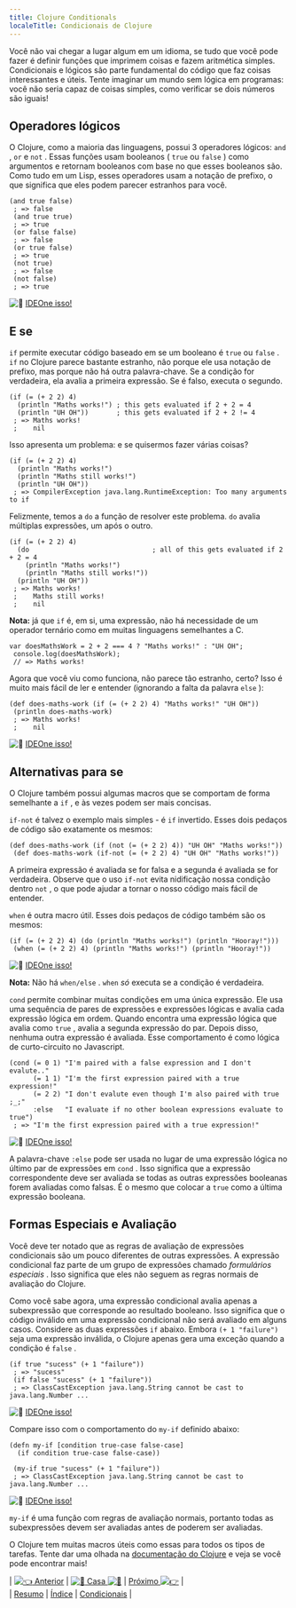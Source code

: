 ```yaml
---
title: Clojure Conditionals
localeTitle: Condicionais de Clojure
---
```

Você não vai chegar a lugar algum em um idioma, se tudo que você pode fazer é definir funções que imprimem coisas e fazem aritmética simples. Condicionais e lógicos são parte fundamental do código que faz coisas interessantes e úteis. Tente imaginar um mundo sem lógica em programas: você não seria capaz de coisas simples, como verificar se dois números são iguais!

## Operadores lógicos

O Clojure, como a maioria das linguagens, possui 3 operadores lógicos: `and` , `or` e `not` . Essas funções usam booleanos ( `true` ou `false` ) como argumentos e retornam booleanos com base no que esses booleanos são. Como tudo em um Lisp, esses operadores usam a notação de prefixo, o que significa que eles podem parecer estranhos para você.
```
(and true false) 
 ; => false 
 (and true true) 
 ; => true 
 (or false false) 
 ; => false 
 (or true false) 
 ; => true 
 (not true) 
 ; => false 
 (not false) 
 ; => true 
```

![:rocket:](//forum.freecodecamp.com/images/emoji/emoji_one/rocket.png?v=2 ":foguete:") [IDEOne isso!](https://ideone.com/XfXn8T)

## E se

`if` permite executar código baseado em se um booleano é `true` ou `false` . `if` no Clojure parece bastante estranho, não porque ele usa notação de prefixo, mas porque não há outra palavra-chave. Se a condição for verdadeira, ela avalia a primeira expressão. Se é falso, executa o segundo.
```
(if (= (+ 2 2) 4) 
  (println "Maths works!") ; this gets evaluated if 2 + 2 = 4 
  (println "UH OH"))       ; this gets evaluated if 2 + 2 != 4 
 ; => Maths works! 
 ;    nil 
```

Isso apresenta um problema: e se quisermos fazer várias coisas?
```
(if (= (+ 2 2) 4) 
  (println "Maths works!") 
  (println "Maths still works!") 
  (println "UH OH")) 
 ; => CompilerException java.lang.RuntimeException: Too many arguments to if 
```

Felizmente, temos a `do` a função de resolver este problema. `do` avalia múltiplas expressões, um após o outro.
```
(if (= (+ 2 2) 4) 
  (do                               ; all of this gets evaluated if 2 + 2 = 4 
    (println "Maths works!") 
    (println "Maths still works!")) 
  (println "UH OH")) 
 ; => Maths works! 
 ;    Maths still works! 
 ;    nil 
```

**Nota:** já que `if` é, em si, uma expressão, não há necessidade de um operador ternário como em muitas linguagens semelhantes a C.
```
var doesMathsWork = 2 + 2 === 4 ? "Maths works!" : "UH OH"; 
 console.log(doesMathsWork); 
 // => Maths works! 
```

Agora que você viu como funciona, não parece tão estranho, certo? Isso é muito mais fácil de ler e entender (ignorando a falta da palavra `else` ):
```
(def does-maths-work (if (= (+ 2 2) 4) "Maths works!" "UH OH")) 
 (println does-maths-work) 
 ; => Maths works! 
 ;    nil 
```

![:rocket:](//forum.freecodecamp.com/images/emoji/emoji_one/rocket.png?v=2 ":foguete:") [IDEOne isso!](https://ideone.com/5XhcAa)

## Alternativas para se

O Clojure também possui algumas macros que se comportam de forma semelhante a `if` , e às vezes podem ser mais concisas.

`if-not` é talvez o exemplo mais simples - é `if` invertido. Esses dois pedaços de código são exatamente os mesmos:
```
(def does-maths-work (if (not (= (+ 2 2) 4)) "UH OH" "Maths works!")) 
 (def does-maths-work (if-not (= (+ 2 2) 4) "UH OH" "Maths works!")) 
```

A primeira expressão é avaliada se for falsa e a segunda é avaliada se for verdadeira. Observe que o uso `if-not` evita nidificação nossa condição dentro `not` , o que pode ajudar a tornar o nosso código mais fácil de entender.

`when` é outra macro útil. Esses dois pedaços de código também são os mesmos:
```
(if (= (+ 2 2) 4) (do (println "Maths works!") (println "Hooray!"))) 
 (when (= (+ 2 2) 4) (println "Maths works!") (println "Hooray!")) 
```

![:rocket:](//forum.freecodecamp.com/images/emoji/emoji_one/rocket.png?v=2 ":foguete:") [IDEOne isso!](https://ideone.com/tUVAw3)

**Nota:** Não há `when/else` . `when` _só_ executa se a condição é verdadeira.

`cond` permite combinar muitas condições em uma única expressão. Ele usa uma sequência de pares de expressões e expressões lógicas e avalia cada expressão lógica em ordem. Quando encontra uma expressão lógica que avalia como `true` , avalia a segunda expressão do par. Depois disso, nenhuma outra expressão é avaliada. Esse comportamento é como lógica de curto-circuito no Javascript.
```
(cond (= 0 1) "I'm paired with a false expression and I don't evalute.." 
      (= 1 1) "I'm the first expression paired with a true expression!" 
      (= 2 2) "I don't evalute even though I'm also paired with true ;_;" 
      :else   "I evaluate if no other boolean expressions evaluate to true") 
 ; => "I'm the first expression paired with a true expression!" 
```

![:rocket:](//forum.freecodecamp.com/images/emoji/emoji_one/rocket.png?v=2 ":foguete:") [IDEOne isso!](https://ideone.com/zu5RCq)

A palavra-chave `:else` pode ser usada no lugar de uma expressão lógica no último par de expressões em `cond` . Isso significa que a expressão correspondente deve ser avaliada se todas as outras expressões booleanas forem avaliadas como falsas. É o mesmo que colocar a `true` como a última expressão booleana.

## Formas Especiais e Avaliação

Você deve ter notado que as regras de avaliação de expressões condicionais são um pouco diferentes de outras expressões. A expressão condicional faz parte de um grupo de expressões chamado _formulários especiais_ . Isso significa que eles não seguem as regras normais de avaliação do Clojure.

Como você sabe agora, uma expressão condicional avalia apenas a subexpressão que corresponde ao resultado booleano. Isso significa que o código inválido em uma expressão condicional não será avaliado em alguns casos. Considere as duas expressões `if` abaixo. Embora `(+ 1 "failure")` seja uma expressão inválida, o Clojure apenas gera uma exceção quando a condição é `false` .
```
(if true "sucess" (+ 1 "failure")) 
 ; => "sucess" 
 (if false "sucess" (+ 1 "failure")) 
 ; => ClassCastException java.lang.String cannot be cast to java.lang.Number ... 
```

![:rocket:](//forum.freecodecamp.com/images/emoji/emoji_one/rocket.png?v=2 ":foguete:") [IDEOne isso!](https://ideone.com/n4Ug2S)

Compare isso com o comportamento do `my-if` definido abaixo:
```
(defn my-if [condition true-case false-case] 
  (if condition true-case false-case)) 
 
 (my-if true "sucess" (+ 1 "failure")) 
 ; => ClassCastException java.lang.String cannot be cast to java.lang.Number ... 
```

![:rocket:](//forum.freecodecamp.com/images/emoji/emoji_one/rocket.png?v=2 ":foguete:") [IDEOne isso!](https://ideone.com/U7cVI4)

`my-if` é uma função com regras de avaliação normais, portanto todas as subexpressões devem ser avaliadas antes de poderem ser avaliadas.

O Clojure tem muitas macros úteis como essas para todos os tipos de tarefas. Tente dar uma olhada na [documentação do Clojure](https://clojuredocs.org/) e veja se você pode encontrar mais!

| [![:point_left:](//forum.freecodecamp.com/images/emoji/emoji_one/point_left.png?v=2 ": point_left:") Anterior](//forum.freecodecamp.com/t/clojure-the-basics/18410) | [![:book:](//forum.freecodecamp.com/images/emoji/emoji_one/book.png?v=2 ":livro:") Casa ![:book:](//forum.freecodecamp.com/images/emoji/emoji_one/book.png?v=2 ":livro:")](//forum.freecodecamp.com/t/clojure-resources/18422) | [Próximo ![:point_right:](//forum.freecodecamp.com/images/emoji/emoji_one/point_right.png?v=2 ": point_right:")](//forum.freecodecamp.com/t/clojure-create-local-variables-with-let/18415) |  
| [Resumo](//forum.freecodecamp.com/t/clojure-the-basics/18410) | [Índice](//forum.freecodecamp.com/t/clojure-resources/18422) | [Condicionais](//forum.freecodecamp.com/t/clojure-create-local-variables-with-let/18415) |